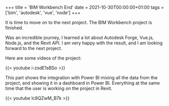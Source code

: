 +++
title = 'BIM Workbench End'
date = 2021-10-30T00:00:00+01:00
tags = ['bim', 'autodesk', 'vue', 'node']
+++

It is time to move on to the next project. The BIM Workbench project is finished.

Was an incredible journey, I learned a lot about Autodesk Forge, Vue.js, Node.js, and the Revit API. I am very happy with the result, and I am looking forward to the next project. 

Here are some videos of the project:

{{< youtube i-zsdE1sBSo >}}

This part shows the integration with Power BI mixing all the data from the project, and showing it in a dashboard in Power BI. Everything at the same time that the user is working on the project in Revit.

{{< youtube lc8QZwM_B7k >}}

